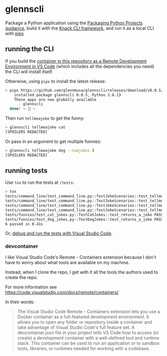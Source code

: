 # glennscli

Package a Python application using the [Packaging Python Projects guidance](https://packaging.python.org/tutorials/packaging-projects/), build it with the [Knack CLI framework](https://github.com/microsoft/knack), and run it as a local CLI with [pipx](https://pypi.org/project/pipx/)

## running the CLI

If you build the [container in this repository as a Remote Development Environment in VS Code](#devcontainer) (which includes all the dependencies you need) the CLI will install itself.

Otherwise, using `pipx` to install the latest release:

```bash
> pipx https://github.com/glennmusa/glennscli/releases/download/v0.0.5/glennscli-0.0.5.tar.gz
    installed package glennscli 0.0.5, Python 3.6.13
    These apps are now globally available
      - glennscli
  done! ✨ 🌟 ✨
```

Then run `tellmeajoke` to get the funny:

```bash
> glennscli tellmeajoke cat
[SPOILERS REDACTED]
```

Or pass in an argument to get multiple funnies:
```bash
> glennscli tellmeajoke dog --numjokes 3
[SPOILERS REDACTED]
```

## running tests

Use `tox` to run the tests at `/tests`:

```bash
> tox
tests/command_line/test_command_line.py::TestJokeScenarios::test_tellmeajoke_cat PASSED
tests/command_line/test_command_line.py::TestJokeScenarios::test_tellmeajoke_cat_with_numjokes PASSED
tests/command_line/test_command_line.py::TestJokeScenarios::test_tellmeajoke_dog PASSED
tests/command_line/test_command_line.py::TestJokeScenarios::test_tellmeajoke_dog_with_numjokes PASSED
tests/funnies/test_cat_jokes.py::TestCatJokes::test_returns_a_joke PASSED
tests/funnies/test_dog_jokes.py::TestDogJokes::test_returns_a_joke PASSED
6 passed in 0.41s
```

Or, [debug and run the tests with Visual Studio Code](https://code.visualstudio.com/docs/python/testing#_run-tests).

### devcontainer

I like Visual Studio Code's Remote - Containers extension because I don't have to worry about what tools are available on my machine.

Instead, when I clone the repo, I get with it all the tools the authors used to create the repo.

For more information see <https://code.visualstudio.com/docs/remote/containers/>

In their words:

> The Visual Studio Code Remote - Containers extension lets you use a Docker container as a full-featured development environment. It allows you to open any folder or repository inside a container and take advantage of Visual Studio Code's full feature set. A devcontainer.json file in your project tells VS Code how to access (or create) a development container with a well-defined tool and runtime stack. This container can be used to run an application or to sandbox tools, libraries, or runtimes needed for working with a codebase.
